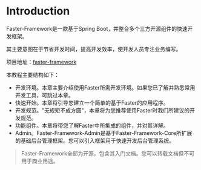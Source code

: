# Introduction

Faster-Framework是一款基于Spring Boot，并整合多个三方开源组件的快速开发框架。

其主要意图在于节省开发时间，提高开发效率，使开发人员专注业务编写。

项目地址：[faster-framework](https://www.github.com/faster-framework)

本教程主要结构如下：

- 开发环境。本章主要介绍使用Faster所需开发环境。如果您已了解并熟悉常用开发工具，可跳过本章。
- 快速开始。本章将引导您建立一个简单的基于Faster的应用程序。
- 开发规范。"无规矩不成方圆"，本章将为您推荐使用Faster时我们所建议的开发规范。
- 功能组件。本章将带您了解Faster中所集成的组件，并对其详解。
- Admin。Faster-Framework-Admin是基于Faster-Framework-Core所扩展的基础后台管理框架。您可以引入框架用于快速开发后台管理系统。

> Faster-Framework全部为开源，包含其入门文档。您可以转载文档但不可用于商业用途。
